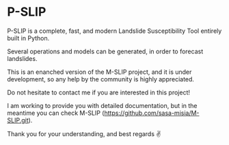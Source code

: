 # P-SLIP
P-SLIP is a complete, fast, and modern Landslide Susceptibility Tool entirely built in Python.

Several operations and models can be generated, in order to forecast landslides.

This is an enanched version of the M-SLIP project, and it is under development, so any help by the community is highly appreciated.

Do not hesitate to contact me if you are interested in this project!

I am working to provide you with detailed documentation, but in the meantime you can check M-SLIP (https://github.com/sasa-misia/M-SLIP.git).

Thank you for your understanding, and best regards ✌️
